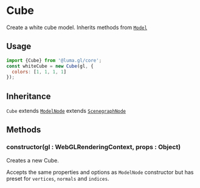 # Cube

Create a white cube model. Inherits methods from [`Model`](/docs/api-reference/core/model.md)

## Usage

```js
import {Cube} from '@luma.gl/core';
const whiteCube = new Cube(gl, {
  colors: [1, 1, 1, 1]
});
```

## Inheritance

`Cube` extends [`ModelNode`](/docs/api-reference/core/scenegraph/model-node.md) extends [`ScenegraphNode`](/docs/api-reference/core/scenegraph/scenegraph-node.md)

## Methods

### constructor(gl : WebGLRenderingContext, props : Object)

Creates a new Cube.

Accepts the same properties and options as `ModelNode` constructor but has preset for `vertices`, `normals` and `indices`.

